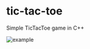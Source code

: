 # tic-tac-toe

Simple TicTacToe game in C++ 

![example](https://github.com/OZiad/Tic-Tac-Toe/assets/104799539/a43c0497-4537-4ee2-94ea-47a14ddacf88)
